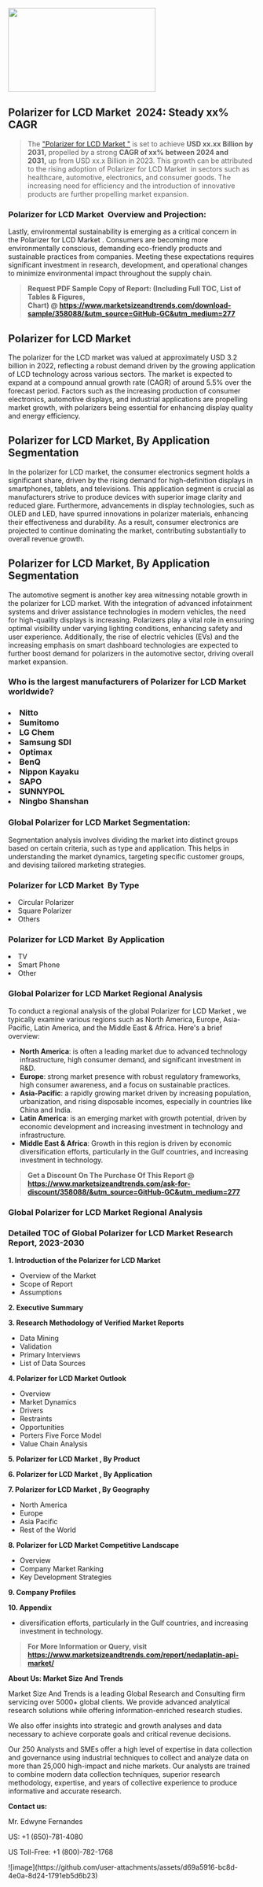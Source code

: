 <p><img class="alignnone size-medium wp-image-20088" src="https://ffe5etoiles.com/wp-content/uploads/2024/12/MST1-300x171.png" alt="" width="300" height="171" /></p><h2 id="ember46" class="ember-view reader-text-block__heading-2">Polarizer for LCD Market &nbsp;2024: Steady&nbsp;xx% CAGR</h2><blockquote id="ember47" class="ember-view reader-text-block__blockquote">The&nbsp;<a class="app-aware-link " href="https://www.marketsizeandtrends.com/download-sample/358088/&utm_source=GitHub-GC&utm_medium=277" target="_blank" data-test-app-aware-link="">"Polarizer for LCD Market "</a>&nbsp;is set to achieve&nbsp;<strong>USD&nbsp;xx.xx&nbsp;Billion by 2031,</strong>&nbsp;propelled by a strong&nbsp;<strong>CAGR of&nbsp;xx% between 2024 and 2031,</strong>&nbsp;up from USD xx.x Billion in 2023. This growth can be attributed to the rising adoption of&nbsp;Polarizer for LCD Market &nbsp;in sectors such as healthcare, automotive, electronics, and consumer goods. The increasing need for efficiency and the introduction of innovative products are further propelling market expansion.</blockquote><h3 id="ember48" class="ember-view reader-text-block__heading-3">Polarizer for LCD Market &nbsp;Overview and Projection:</h3><p id="ember49" class="ember-view reader-text-block__paragraph">Lastly, environmental sustainability is emerging as a critical concern in the&nbsp;Polarizer for LCD Market . Consumers are becoming more environmentally conscious, demanding eco-friendly products and sustainable practices from companies. Meeting these expectations requires significant investment in research, development, and operational changes to minimize environmental impact throughout the supply chain.</p><blockquote id="ember50" class="ember-view reader-text-block__blockquote"><strong>Request PDF Sample Copy of Report: (Including Full TOC, List of Tables &amp; Figures, Chart)&nbsp;@&nbsp;<strong><a href="https://www.marketsizeandtrends.com/download-sample/358088/&utm_source=GitHub-GC&utm_medium=277" target="_blank">https://www.marketsizeandtrends.com/download-sample/358088/&utm_source=GitHub-GC&utm_medium=277</a></strong></strong></blockquote><h3 class=""> <h2>Polarizer for LCD Market</h2><p>The polarizer for the LCD market was valued at approximately USD 3.2 billion in 2022, reflecting a robust demand driven by the growing application of LCD technology across various sectors. The market is expected to expand at a compound annual growth rate (CAGR) of around 5.5% over the forecast period. Factors such as the increasing production of consumer electronics, automotive displays, and industrial applications are propelling market growth, with polarizers being essential for enhancing display quality and energy efficiency.</p><h2>Polarizer for LCD Market, By Application Segmentation</h2><p>In the polarizer for LCD market, the consumer electronics segment holds a significant share, driven by the rising demand for high-definition displays in smartphones, tablets, and televisions. This application segment is crucial as manufacturers strive to produce devices with superior image clarity and reduced glare. Furthermore, advancements in display technologies, such as OLED and LED, have spurred innovations in polarizer materials, enhancing their effectiveness and durability. As a result, consumer electronics are projected to continue dominating the market, contributing substantially to overall revenue growth.</p><h2>Polarizer for LCD Market, By Application Segmentation</h2><p>The automotive segment is another key area witnessing notable growth in the polarizer for LCD market. With the integration of advanced infotainment systems and driver assistance technologies in modern vehicles, the need for high-quality displays is increasing. Polarizers play a vital role in ensuring optimal visibility under varying lighting conditions, enhancing safety and user experience. Additionally, the rise of electric vehicles (EVs) and the increasing emphasis on smart dashboard technologies are expected to further boost demand for polarizers in the automotive sector, driving overall market expansion.</p></h3><h3 id="" class="">Who is the largest manufacturers of&nbsp;Polarizer for LCD Market  worldwide?</h3><h3 class=""></Li><Li>Nitto</Li><Li> Sumitomo</Li><Li> LG Chem</Li><Li> Samsung SDI</Li><Li> Optimax</Li><Li> BenQ</Li><Li> Nippon Kayaku</Li><Li> SAPO</Li><Li> SUNNYPOL</Li><Li> Ningbo Shanshan</h3><h3 id="ember53" class="ember-view reader-text-block__heading-3">Global&nbsp;Polarizer for LCD Market  Segmentation:</h3><p id="ember54" class="ember-view reader-text-block__paragraph">Segmentation analysis involves dividing the market into distinct groups based on certain criteria, such as type and application. This helps in understanding the market dynamics, targeting specific customer groups, and devising tailored marketing strategies.</p><h3 id="" class="">Polarizer for LCD Market &nbsp;By Type</h3><p></Li><Li>Circular Polarizer</Li><Li> Square Polarizer</Li><Li> Others</p><h3 id="" class="">Polarizer for LCD Market &nbsp;By Application</h3><p class=""></Li><Li>TV</Li><Li> Smart Phone</Li><Li> Other</p><h3 id="ember62" class="ember-view reader-text-block__heading-3">Global Polarizer for LCD Market  Regional Analysis</h3><p id="ember63" class="ember-view reader-text-block__paragraph">To conduct a regional analysis of the global Polarizer for LCD Market , we typically examine various regions such as North America, Europe, Asia-Pacific, Latin America, and the Middle East &amp; Africa. Here's a brief overview:</p><ul><li><strong>North America</strong>: is often a leading market due to advanced technology infrastructure, high consumer demand, and significant investment in R&amp;D.</li><li><strong>Europe</strong>: strong market presence with robust regulatory frameworks, high consumer awareness, and a focus on sustainable practices.</li><li><strong>Asia-Pacific</strong>: a rapidly growing market driven by increasing population, urbanization, and rising disposable incomes, especially in countries like China and India.</li><li><strong>Latin America</strong>: is an emerging market with growth potential, driven by economic development and increasing investment in technology and infrastructure.</li><li><strong>Middle East &amp; Africa</strong>: Growth in this region is driven by economic diversification efforts, particularly in the Gulf countries, and increasing investment in technology.</li></ul><blockquote id="ember61" class="ember-view reader-text-block__blockquote"><strong>Get a Discount On The Purchase Of This Report @ <strong><a href="https://html-cleaner.com/" target="">https://www.marketsizeandtrends.com/ask-for-discount/358088/&utm_source=GitHub-GC&utm_medium=277</a></strong></strong></blockquote><h3 id="ember62" class="ember-view reader-text-block__heading-3">Global Polarizer for LCD Market  Regional Analysis</h3><h3 id="" class="">Detailed TOC of Global Polarizer for LCD Market  Research Report, 2023-2030</h3><p id="" class=""><strong>1. Introduction of the Polarizer for LCD Market </strong></p><ul><li>Overview of the Market</li><li>Scope of Report</li><li>Assumptions</li></ul><p id="" class=""><strong>2. Executive Summary</strong></p><p id="" class=""><strong>3. Research Methodology of Verified Market Reports</strong></p><ul><li>Data Mining</li><li>Validation</li><li>Primary Interviews</li><li>List of Data Sources</li></ul><p id="" class=""><strong>4. Polarizer for LCD Market  Outlook</strong></p><ul><li>Overview</li><li>Market Dynamics</li><li>Drivers</li><li>Restraints</li><li>Opportunities</li><li>Porters Five Force Model</li><li>Value Chain Analysis</li></ul><p id="" class=""><strong>5. Polarizer for LCD Market , By Product</strong></p><p id="" class=""><strong>6. Polarizer for LCD Market , By Application</strong></p><p id="" class=""><strong>7. Polarizer for LCD Market , By Geography</strong></p><ul><li>North America</li><li>Europe</li><li>Asia Pacific</li><li>Rest of the World</li></ul><p id="" class=""><strong>8. Polarizer for LCD Market  Competitive Landscape</strong></p><ul><li>Overview</li><li>Company Market Ranking</li><li>Key Development Strategies</li></ul><p id="" class=""><strong>9. Company Profiles</strong></p><p id="" class=""><strong>10. Appendix</strong></p><ul><li>diversification efforts, particularly in the Gulf countries, and increasing investment in technology.</li></ul><blockquote id="ember65" class="ember-view reader-text-block__blockquote"><strong>For More Information or Query, visit <strong><strong><a href="https://html-cleaner.com/" target="">https://www.marketsizeandtrends.com/report/nedaplatin-api-market/</a></strong></strong></strong></blockquote><p id="" class=""><strong>About Us: Market Size And Trends</strong></p><p id="" class="">Market Size And Trends is a leading Global Research and Consulting firm servicing over 5000+ global clients. We provide advanced analytical research solutions while offering information-enriched research studies.</p><p id="" class="">We also offer insights into strategic and growth analyses and data necessary to achieve corporate goals and critical revenue decisions.</p><p id="" class="">Our 250 Analysts and SMEs offer a high level of expertise in data collection and governance using industrial techniques to collect and analyze data on more than 25,000 high-impact and niche markets. Our analysts are trained to combine modern data collection techniques, superior research methodology, expertise, and years of collective experience to produce informative and accurate research.</p><p id="" class=""><strong>Contact us:</strong></p><p id="" class="">Mr. Edwyne Fernandes</p><p id="" class="">US: +1 (650)-781-4080</p><p id="" class="">US Toll-Free: +1 (800)-782-1768</p>
![image](https://github.com/user-attachments/assets/d69a5916-bc8d-4e0a-8d24-1791eb5d6b23)

